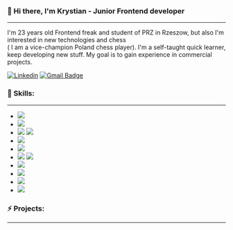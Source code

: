 ### 👋 Hi there, I'm Krystian - Junior Frontend developer

<hr> </hr>

<p>I'm 23 years old Frontend freak and student of PRZ in Rzeszow, but also I'm interested in new technologies and chess <br /> ( I am a
vice-champion Poland chess player). I'm a self-taught quick learner, keep developing new stuff. My goal is to gain experience in
commercial projects.</p>

[![Linkedin](https://img.shields.io/badge/-LinkedIn-blue?style=flat-square&logo=Linkedin&logoColor=white&link=https://www.linkedin.com/in/olaf-sulich/)](https://www.linkedin.com/in/krystian-ka%C5%82wik-a2201b178/)
[![Gmail Badge](https://img.shields.io/badge/-Gmail-c14438?style=flat-square&logo=Gmail&logoColor=white&link=mailto:olafsulich@gmail.com)](mailto:krystian.kalwik@gmail.com)
<br />

### 🔧 Skills:
----------------------------------------------------------------------------------------------------------
- <img src="https://img.shields.io/badge/-HTML5-E34F26?style=flat-square&logo=html5&logoColor=white" />

- <img src="https://img.shields.io/badge/-CSS3-1572B6?style=flat-square&logo=css3" />

- <img src="https://img.shields.io/badge/-JavaScript-black?style=flat-square&logo=javascript" />

  <img src="https://img.shields.io/badge/-TypeScript-007ACC?style=flat-square&logo=typescript&logoColor=white" />

- <img src="https://img.shields.io/badge/-React-black?style=flat-square&logo=react" />

- <img src="https://img.shields.io/badge/-Redux-764ABC?style=flat-square&logo=redux&logoColor=white" />

- <img src="https://img.shields.io/badge/-Nodejs-43853d?style=flat-square&logo=Node.js&logoColor=white" />

  <img src="https://img.shields.io/badge/-express-black?style=flat-square&logo=express" />

- <img src="https://img.shields.io/badge/-MongoDB-13aa52?style=flat-square&logo=mongodb&logoColor=white" />

- <img src="https://img.shields.io/badge/-Git-black?style=flat-square&logo=git" />

- <img src="https://img.shields.io/badge/-Wordpress-black?style=flat-square&logo=wordpress" />

- <img src="https://img.shields.io/badge/-Salesforce-blue?express" />

### ⚡ Projects:
----------------------------------------------------------------------------------------------------------





